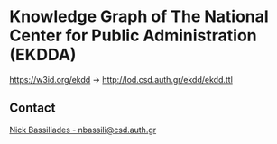 # Knowledge Graph of The National Center for Public Administration (EKDDA)
https://w3id.org/ekdd -> http://lod.csd.auth.gr/ekdd/ekdd.ttl


## Contact
[Nick Bassiliades - nbassili@csd.auth.gr](mailto:nbassili@csd.auth.gr)
